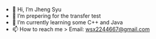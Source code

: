 - 👋 Hi, I’m Jheng Syu
- 👀 I’m prepering for the transfer test 
- 🌱 I’m currently learning some C++ and Java
- 📫 How to reach me > Email: wsx2244667@gmail.com 

<!---
shioubi/shioubi is a ✨ special ✨ repository because its `README.md` (this file) appears on your GitHub profile.
You can click the Preview link to take a look at your changes.
--->
